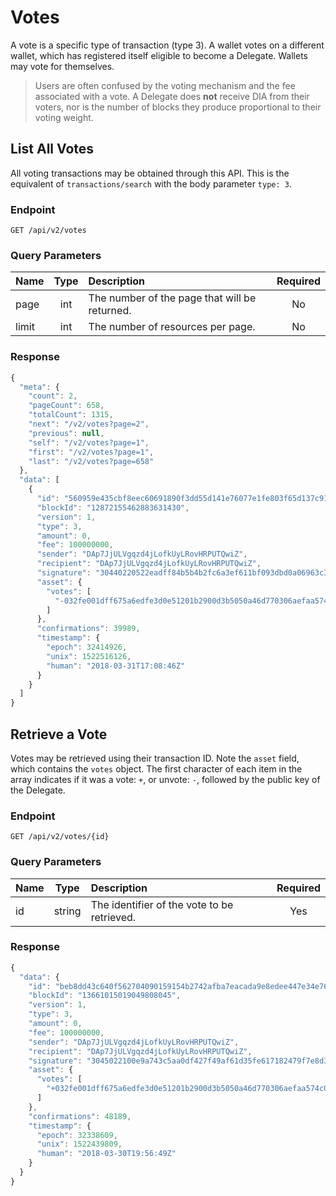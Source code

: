# Votes

A vote is a specific type of transaction \(type 3\). A wallet votes on a different wallet, which has registered itself eligible to become a Delegate. Wallets may vote for themselves.

> Users are often confused by the voting mechanism and the fee associated with a vote. A Delegate does **not** receive DIA from their voters, nor is the number of blocks they produce proportional to their voting weight.

## List All Votes

All voting transactions may be obtained through this API. This is the equivalent of `transactions/search` with the body parameter `type: 3`.

### Endpoint

```
GET /api/v2/votes
```

### Query Parameters

| Name | Type | Description | Required |
| :--- | :---: | :--- | :---: |
| page | int | The number of the page that will be returned. | No |
| limit | int | The number of resources per page. | No |

### Response

```javascript
{
  "meta": {
    "count": 2,
    "pageCount": 658,
    "totalCount": 1315,
    "next": "/v2/votes?page=2",
    "previous": null,
    "self": "/v2/votes?page=1",
    "first": "/v2/votes?page=1",
    "last": "/v2/votes?page=658"
  },
  "data": [
    {
      "id": "560959e435cbf8eec60691890f3dd55d141e76077e1fe803f65d137c91099240",
      "blockId": "12872155462883631430",
      "version": 1,
      "type": 3,
      "amount": 0,
      "fee": 100000000,
      "sender": "DAp7JjULVgqzd4jLofkUyLRovHRPUTQwiZ",
      "recipient": "DAp7JjULVgqzd4jLofkUyLRovHRPUTQwiZ",
      "signature": "30440220522eadff84b5b4b2fc6a3ef611bf093dbd0a06963c32c767ee28729898d0a1d302203f851594e5b2271a987e98daa4fc8b5f384fac65c41eb1c43739af2d4b5dc902",
      "asset": {
        "votes": [
          "-032fe001dff675a6edfe3d0e51201b2900d3b5050a46d770306aefaa574c022672"
        ]
      },
      "confirmations": 39989,
      "timestamp": {
        "epoch": 32414926,
        "unix": 1522516126,
        "human": "2018-03-31T17:08:46Z"
      }
    }
  ]
}
```

## Retrieve a Vote

Votes may be retrieved using their transaction ID. Note the `asset` field, which contains the `votes` object. The first character of each item in the array indicates if it was a vote: `+`, or unvote: `-`, followed by the public key of the Delegate.

### Endpoint

```
GET /api/v2/votes/{id}
```

### Query Parameters

| Name | Type | Description | Required |
| :--- | :---: | :--- | :---: |
| id | string | The identifier of the vote to be retrieved. | Yes |

### Response

```javascript
{
  "data": {
    "id": "beb8dd43c640f562704090159154b2742afba7eacada9e8edee447e34e7675c6",
    "blockId": "13661015019049808045",
    "version": 1,
    "type": 3,
    "amount": 0,
    "fee": 100000000,
    "sender": "DAp7JjULVgqzd4jLofkUyLRovHRPUTQwiZ",
    "recipient": "DAp7JjULVgqzd4jLofkUyLRovHRPUTQwiZ",
    "signature": "3045022100e9a743c5aa0df427f49af61d35fe617182479f7e8d368ce23b7ec43ab6d269c80220193aafd4ccb3eedbd76ded7ea99f31629013dc3af60540029fe98b274d42d284",
    "asset": {
      "votes": [
        "+032fe001dff675a6edfe3d0e51201b2900d3b5050a46d770306aefaa574c022672"
      ]
    },
    "confirmations": 48189,
    "timestamp": {
      "epoch": 32338609,
      "unix": 1522439809,
      "human": "2018-03-30T19:56:49Z"
    }
  }
}
```

